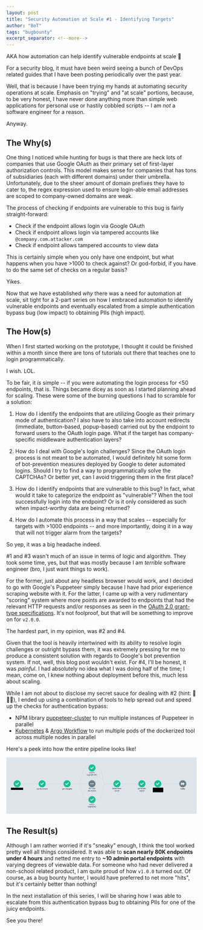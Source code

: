 ```yaml
---
layout: post
title: "Security Automation at Scale #1 - Identifying Targets"
author: "BoT"
tags: "bugbounty"
excerpt_separator: <!--more-->
---
```


AKA how automation can help identify vulnerable endpoints at scale 🚀

<!--more-->

For a security blog, it must have been weird seeing a bunch of DevOps related guides that I have been posting periodically over the past year.

Well, that is because I have been trying my hands at automating security operations at scale. Emphasis on "trying" and "at scale" portions, because, to be very honest, I have never done anything more than simple web applications for personal use or hastily cobbled scripts -- I am _not_ a software engineer for a reason.

Anyway.

## The Why(s)

One thing I noticed while hunting for bugs is that there are heck lots of companies that use Google OAuth as their primary set of first-layer authorization controls. This model makes sense for companies that has tons of subsidiaries (each with different domains) under their umbrella. Unfortunately, due to the sheer amount of domain prefixes they have to cater to, the regex expression used to ensure login-able email addresses are scoped to company-owned domains are weak.

The process of checking if endpoints are vulnerable to this bug is fairly straight-forward:

- Check if the endpoint allows login via Google OAuth
- Check if endpoint allows login via tampered accounts like `@company.com.attacker.com`
- Check if endpoint allows tampered accounts to view data

This is certainly simple when you only have one endpoint, but what happens when you have >1000 to check against? Or god-forbid, if you have to do the same set of checks on a regular basis?

Yikes.

Now that we have established _why_ there was a need for automation at scale, sit tight for a 2-part series on how I embraced automation to identify vulnerable endpoints and eventually escalated from a simple authentication bypass bug (low impact) to obtaining PIIs (high impact).

## The How(s)

When I first started working on the prototype, I thought it could be finished within a month since there are tons of tutorials out there that teaches one to login programmatically.

I wish. LOL.

To be fair, it _is_ simple -- if you were automating the login process for <50 endpoints, that is. Things became dicey as soon as I started planning ahead for scaling. These were some of the burning questions I had to scramble for a solution:

1. How do I identify the endpoints that are utilizing Google as their primary mode of authentication? I also have to also take into account redirects (immediate, button-based, popup-based) carried out by the endpoint to forward users to the OAuth login page. What if the target has company-specific middleware authentication layers?

2. How do I deal with Google's login challenges? Since the OAuth login process is not meant to be automated, I would definitely hit some form of bot-prevention measures deployed by Google to deter automated logins. Should I try to find a way to programmatically solve the CAPTCHAs? Or better yet, can I avoid triggering them in the first place?

3. How do I identify endpoints that are vulnerable to this bug? In fact, what would it take to categorize the endpoint as "vulnerable"? When the tool successfully login into the endpoint? Or is it only considered as such when impact-worthy data are being returned?

4. How do I automate this process in a way that scales -- especially for targets with >1000 endpoints -- and more importantly, doing it in a way that will not trigger alarm from the targets?

So yep, it was a big headache indeed.

#1 and #3 wasn't much of an issue in terms of logic and algorithm. They took some time, yes, but that was mostly because I am _terrible_ software engineer (bro, I just want things to work).

For the former, just about any headless browser would work, and I decided to go with Google's Puppeteer simply because I have had prior experience scraping website with it. For the latter, I came up with a very rudimentary "scoring" system where more points are awarded to endpoints that had the relevant HTTP requests and/or responses as seen in the [OAuth 2.0 grant-type specifications](https://portswigger.net/web-security/oauth/grant-types). It's not foolproof, but that will be something to improve on for `v2.0.0`.

The hardest part, in my opinion, was #2 and #4.

Given that the tool is heavily intertwined with its ability to resolve login challenges or outright bypass them, it was extremely pressing for me to produce a consistent solution with regards to Google's bot prevention system. If not, well, this blog post wouldn't exist. For #4, I'll be honest, it was _painful_. I had absolutely no idea what I was doing half of the time; I mean, come on, I knew nothing about deployment before this, much less about scaling.

While I am not about to disclose my secret sauce for dealing with #2 (hint: 💸💸💸), I ended up using a combination of tools to help spread out and speed up the checks for authentication bypass:

- NPM library [puppeteer-cluster](https://github.com/thomasdondorf/puppeteer-cluster) to run multiple instances of Puppeteer in parallel
- [Kubernetes](https://kubernetes.io/) & [Argo Workflow](https://argoproj.github.io/argo-workflows/) to run multiple pods of the dockerized tool across multiple nodes in parallel

Here's a peek into how the entire pipeline looks like!

![Automation pipeline via Argo Workflow](../assets/202205_sec_automation/redacted-argo-workflow.png)

## The Result(s)

Although I am rather worried if it's "sneaky" enough, I think the tool worked pretty well all things considered. It was able to **scan nearly 80K endpoints under 4 hours** and netted me entry to **~10 admin portal endpoints** with varying degrees of viewable data. For someone who had never delivered a non-school related product, I am quite proud of how `v1.0.0` turned out. Of course, as a bug bounty hunter, I would have preferred to net more "hits", but it's certainly better than nothing!

In the next installation of this series, I will be sharing how I was able to escalate from this authentication bypass bug to obtaining PIIs for one of the juicy endpoints.

See you there!
